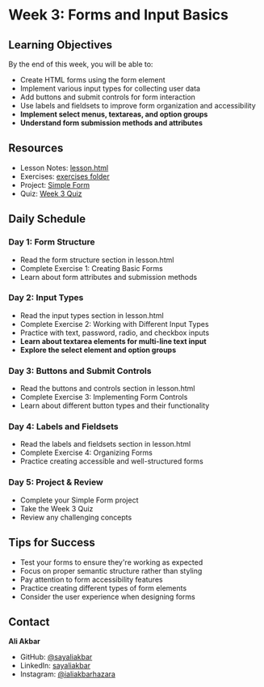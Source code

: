 # Week 3: Forms and Input Basics

## Learning Objectives

By the end of this week, you will be able to:

- Create HTML forms using the form element
- Implement various input types for collecting user data
- Add buttons and submit controls for form interaction
- Use labels and fieldsets to improve form organization and accessibility
- **Implement select menus, textareas, and option groups**
- **Understand form submission methods and attributes**

## Resources

- Lesson Notes: [lesson.html](./lesson.html)
- Exercises: [exercises folder](./exercises/)
- Project: [Simple Form](./project/)
- Quiz: [Week 3 Quiz](./quiz.md)

## Daily Schedule

### Day 1: Form Structure

- Read the form structure section in lesson.html
- Complete Exercise 1: Creating Basic Forms
- Learn about form attributes and submission methods

### Day 2: Input Types

- Read the input types section in lesson.html
- Complete Exercise 2: Working with Different Input Types
- Practice with text, password, radio, and checkbox inputs
- **Learn about textarea elements for multi-line text input**
- **Explore the select element and option groups**

### Day 3: Buttons and Submit Controls

- Read the buttons and controls section in lesson.html
- Complete Exercise 3: Implementing Form Controls
- Learn about different button types and their functionality

### Day 4: Labels and Fieldsets

- Read the labels and fieldsets section in lesson.html
- Complete Exercise 4: Organizing Forms
- Practice creating accessible and well-structured forms

### Day 5: Project & Review

- Complete your Simple Form project
- Take the Week 3 Quiz
- Review any challenging concepts

## Tips for Success

- Test your forms to ensure they're working as expected
- Focus on proper semantic structure rather than styling
- Pay attention to form accessibility features
- Practice creating different types of form elements
- Consider the user experience when designing forms

## Contact

**Ali Akbar**

- GitHub: [@sayaliakbar](https://github.com/sayaliakbar)
- LinkedIn: [sayaliakbar](https://linkedin.com/in/sayaliakbar)
- Instagram: [@ialiakbarhazara](https://instagram.com/ialiakbarhazara)
